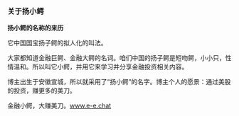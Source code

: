 ### 关于扬小鳄

**扬小鳄的名称的来历**

它中国国宝扬子鳄的拟人化的叫法。

大家都知道金融巨鳄、金融大鳄的名词。咱们中国的扬子鳄是短吻鳄，小小只，性情温和。所以叫它小鳄，并用它来学习并分享金融投资相关内容。

博主出生于安徽宣城，所以就采用了“扬小鳄”的名字。博主个人的愿景：通过美股的投资，赚更多的美刀。

金融小鳄，大赚美刀。www.e-e.chat